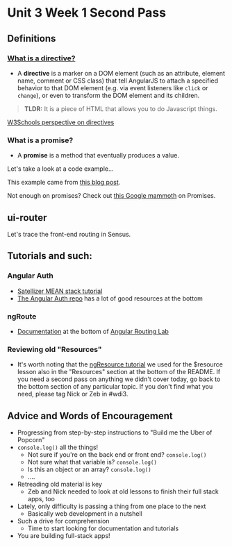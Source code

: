 # Unit 3 Week 1 Second Pass

## Definitions

### [What is a directive?](https://docs.angularjs.org/guide/directive)

- A **directive** is a marker on a DOM element (such as an attribute, element name, comment or CSS class) that tell AngularJS to attach a specified behavior to that DOM element (e.g. via event listeners like `click` or `change`), or even to transform the DOM element and its children.

>**TLDR:** It is a piece of HTML that allows you to do Javascript things.

[W3Schools perspective on directives](http://www.w3schools.com/angular/angular_directives.asp)

### What is a promise?

- A **promise** is a method that eventually produces a value.

Let's take a look at a code example...

This example came from [this blog post](https://www.toptal.com/javascript/javascript-promises).

Not enough on promises?  Check out [this Google mammoth](https://developers.google.com/web/fundamentals/getting-started/primers/promises) on Promises.

## ui-router

Let's trace the front-end routing in Sensus.

## Tutorials and such:

### Angular Auth

- [Satellizer MEAN stack tutorial](https://hackhands.com/building-instagram-clone-angularjs-satellizer-nodejs-mongodb/)
- [The Angular Auth repo](https://github.com/den-wdi-2/angular-auth-satellizer) has a lot of good resources at the bottom

### ngRoute

- [Documentation](http://www.w3schools.com/angular/angular_routing.asp) at the bottom of [Angular Routing Lab](https://github.com/den-materials/angular_routing_lab)

### Reviewing old "Resources"

- It's worth noting that the [ngResource tutorial](https://www.sitepoint.com/creating-crud-app-minutes-angulars-resource/) we used for the $resource lesson also in the "Resources" section at the bottom of the README.  If you need a second pass on anything we didn't cover today, go back to the bottom section of any particular topic.  If you don't find what you need, please tag Nick or Zeb in #wdi3.

## Advice and Words of Encouragement

- Progressing from step-by-step instructions to "Build me the Uber of Popcorn"
- `console.log()` all the things!
  - Not sure if you're on the back end or front end?  `console.log()`
  - Not sure what that variable is? `console.log()`
  - Is this an object or an array?  `console.log()`
  - ....
- Retreading old material is key
  - Zeb and Nick needed to look at old lessons to finish their full stack apps, too
- Lately, only difficulty is passing a thing from one place to the next
  - Basically web development in a nutshell
- Such a drive for comprehension
  - Time to start looking for documentation and tutorials
- You are building full-stack apps!
